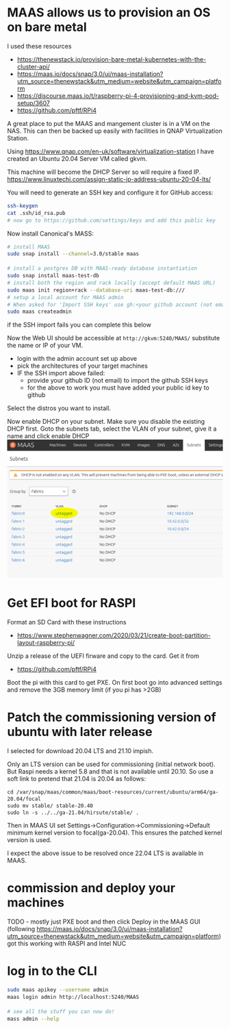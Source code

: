 # MAAS allows us to provision an OS on bare metal

I used these resources

- https://thenewstack.io/provision-bare-metal-kubernetes-with-the-cluster-api/
- https://maas.io/docs/snap/3.0/ui/maas-installation?utm_source=thenewstack&utm_medium=website&utm_campaign=platform
- https://discourse.maas.io/t/raspberry-pi-4-provisioning-and-kvm-pod-setup/3607
- https://github.com/pftf/RPi4

A great place to put the MAAS and mangement cluster is in a VM on the NAS. 
This can then be backed up easily with facilities in QNAP Virtualization Station.

Using https://www.qnap.com/en-uk/software/virtualization-station I have 
created an Ubuntu 20.04 Server VM called gkvm.

This machine will become the DHCP Server so will require a fixed IP.
https://www.linuxtechi.com/assign-static-ip-address-ubuntu-20-04-lts/

You will need to generate an SSH key and configure it for GitHub access:
```bash
ssh-keygen 
cat .ssh/id_rsa.pub
# now go to https://github.com/settings/keys and add this public key 
```

Now install Canonical's MASS:
```bash
# install MAAS
sudo snap install --channel=3.0/stable maas

# install a postgres DB with MAAS-ready database instantiation
sudo snap install maas-test-db
# install both the region and rack locally (accept default MAAS URL)
sudo maas init region+rack --database-uri maas-test-db:///
# setup a local account for MAAS admin 
# When asked for 'Import SSH keys' use gh:<your github account (not email)>)
sudo maas createadmin
```
if the SSH import fails you can complete this below

Now the Web UI should be accessible at `http://gkvm:5240/MAAS/` substitute the name or IP of your VM.

- login with the admin account set up above
- pick the architectures of your target machines
- IF the SSH import above failed:
  - provide your github ID (not email) to import the github SSH keys
  - for the above to work you must have added your public id key to github

Select the distros you want to install.

Now enable DHCP on your subnet. Make sure you disable the existing DHCP first.
Goto the subnets tab, select the VLAN of your subnet, give it a name and 
click enable DHCP
![alt text](../../images/subnets.png)

# Get EFI boot for RASPI

Format an SD Card with these instructions 

- https://www.stephenwagner.com/2020/03/21/create-boot-partition-layout-raspberry-pi/

Unzip a release of the UEFI firware and copy to the card. Get it from

- https://github.com/pftf/RPi4

Boot the pi with this card to get PXE. On first boot go into advanced settings
and remove the 3GB memory limit (if you pi has >2GB)

# Patch the commissioning version of ubuntu with later release

I selected for download 20.04 LTS and 21.10 impish.

Only an LTS version can be used for commissioning (initial network boot). But 
Raspi needs a kernel 5.8 and that is not available until 20.10. So use a soft link
to pretend that 21.04 is 20.04 as follows:

```
cd /var/snap/maas/common/maas/boot-resources/current/ubuntu/arm64/ga-20.04/focal
sudo mv stable/ stable-20.40
sudo ln -s ../../ga-21.04/hirsute/stable/ .
```

Then in MAAS UI set 
Settings->Configuration->Commissioning->Default minimum kernel version 
to focal(ga-20.04). This ensures the patched kernel version is used.

I expect the above issue to be resolved once 22.04 LTS is available in 
MAAS.

# commission and deploy your machines

TODO - mostly just PXE boot and then click Deploy in the MAAS GUI
(following https://maas.io/docs/snap/3.0/ui/maas-installation?utm_source=thenewstack&utm_medium=website&utm_campaign=platform)
got this working with RASPI and Intel NUC

# log in to the CLI

```bash
sudo maas apikey --username admin
maas login admin http://localhost:5240/MAAS

# see all the stuff you can now do!
mass admin --help
```
